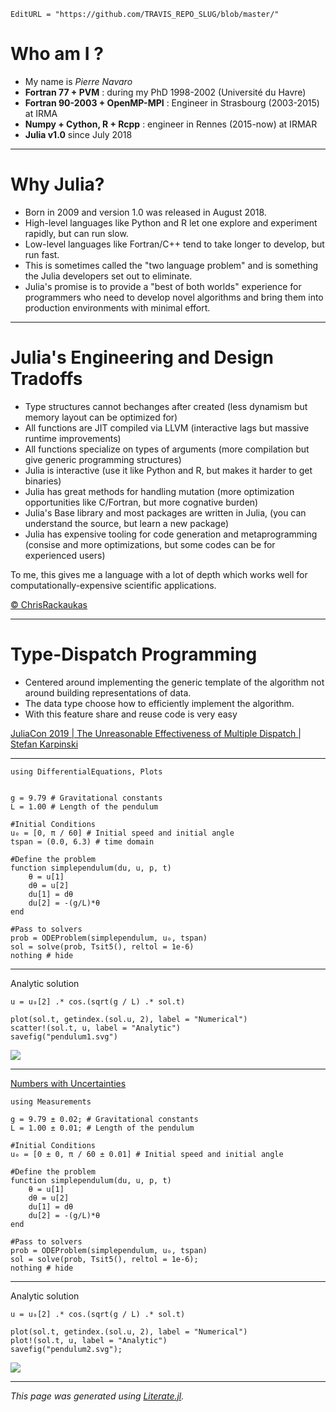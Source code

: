 ```@meta
EditURL = "https://github.com/TRAVIS_REPO_SLUG/blob/master/"
```

# Who am I ?

 - My name is *Pierre Navaro*
 - **Fortran 77 + PVM** : during my PhD 1998-2002 (Université du Havre)
 - **Fortran 90-2003 + OpenMP-MPI** : Engineer in Strasbourg (2003-2015) at IRMA
 - **Numpy + Cython, R + Rcpp** : engineer in Rennes (2015-now) at IRMAR
 - **Julia v1.0** since July 2018

---

# Why Julia?

- Born in 2009 and version 1.0 was released in August 2018.
- High-level languages like Python and R let one explore and experiment rapidly, but can run slow.
- Low-level languages like Fortran/C++ tend to take longer to develop, but run fast.
- This is sometimes called the "two language problem" and is something the Julia developers set out to eliminate.
- Julia's promise is to provide a "best of both worlds" experience for programmers who need to develop novel algorithms and bring them into production environments with minimal effort.

---

# Julia's Engineering and Design Tradoffs

- Type structures cannot bechanges after created (less dynamism but memory layout can be optimized for)
- All functions are JIT compiled via LLVM (interactive lags but massive runtime improvements)
- All functions specialize on types of arguments (more compilation but give generic programming structures)
- Julia is interactive (use it like Python and R, but makes it harder to get binaries)
- Julia has great methods for handling mutation (more optimization opportunities like C/Fortran, but more cognative burden)
- Julia's Base library and most packages are written in Julia, (you can understand the source, but learn a new package)
- Julia has expensive tooling for code generation and metaprogramming (consise and more optimizations, but some codes can be for experienced users)

To me, this gives me a language with a lot of depth which works well for computationally-expensive scientific applications.

[© ChrisRackaukas](https://www.youtube.com/watch?v=zJ3R6vOhibA&feature=em-uploademail)

---

# Type-Dispatch Programming

- Centered around implementing the generic template of the algorithm not around building representations of data.
- The data type choose how to efficiently implement the algorithm.
- With this feature share and reuse code is very easy

[JuliaCon 2019 | The Unreasonable Effectiveness of Multiple Dispatch | Stefan Karpinski](https://youtu.be/kc9HwsxE1OY)

---

```@example index
using DifferentialEquations, Plots


g = 9.79 # Gravitational constants
L = 1.00 # Length of the pendulum

#Initial Conditions
u₀ = [0, π / 60] # Initial speed and initial angle
tspan = (0.0, 6.3) # time domain

#Define the problem
function simplependulum(du, u, p, t)
    θ = u[1]
    dθ = u[2]
    du[1] = dθ
    du[2] = -(g/L)*θ
end

#Pass to solvers
prob = ODEProblem(simplependulum, u₀, tspan)
sol = solve(prob, Tsit5(), reltol = 1e-6)
nothing # hide
```

---

Analytic solution

```@example index
u = u₀[2] .* cos.(sqrt(g / L) .* sol.t)

plot(sol.t, getindex.(sol.u, 2), label = "Numerical")
scatter!(sol.t, u, label = "Analytic")
savefig("pendulum1.svg")
```

![](pendulum1.svg)

---

[Numbers with Uncertainties](http://tutorials.juliadiffeq.org/html/type_handling/02-uncertainties.html)

```@example index
using Measurements

g = 9.79 ± 0.02; # Gravitational constants
L = 1.00 ± 0.01; # Length of the pendulum

#Initial Conditions
u₀ = [0 ± 0, π / 60 ± 0.01] # Initial speed and initial angle

#Define the problem
function simplependulum(du, u, p, t)
    θ = u[1]
    dθ = u[2]
    du[1] = dθ
    du[2] = -(g/L)*θ
end

#Pass to solvers
prob = ODEProblem(simplependulum, u₀, tspan)
sol = solve(prob, Tsit5(), reltol = 1e-6);
nothing # hide
```

---

Analytic solution

```@example index
u = u₀[2] .* cos.(sqrt(g / L) .* sol.t)

plot(sol.t, getindex.(sol.u, 2), label = "Numerical")
plot!(sol.t, u, label = "Analytic")
savefig("pendulum2.svg");
```

![](pendulum2.svg)

---

*This page was generated using [Literate.jl](https://github.com/fredrikekre/Literate.jl).*

